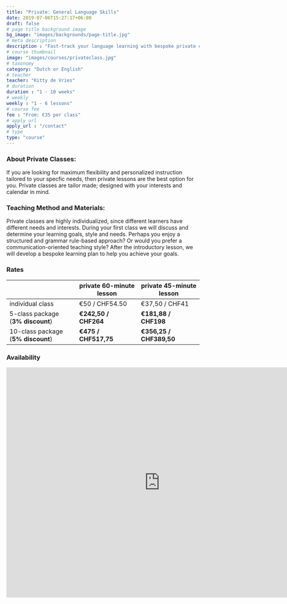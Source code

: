 ```yaml
---
title: "Private: General Language Skills"
date: 2019-07-06T15:27:17+06:00
draft: false
# page title background image
bg_image: "images/backgrounds/page-title.jpg"
# meta description
description : "Fast-track your language learning with bespoke private classes."
# course thumbnail
image: "images/courses/privateclass.jpg"
# taxonomy
category: "Dutch or English"
# teacher
teacher: "Kitty de Vries"
# duration
duration : "1 - 10 weeks"
# weekly
weekly : "1 - 6 lessons"
# course fee
fee : "From: €35 per class"
# apply url
apply_url : "/contact"
# type
type: "course"
---
```



### About Private Classes:
If you are looking for maximum flexibility and personalized instruction tailored to your specfic needs, then private lessons are the best option for you. Private classes are tailor made; designed with your interests and calendar in mind. 

### Teaching Method and Materials:
Private classes are highly individualized, since different learners have different needs and interests. During your first class we will discuss and determine your learning goals, style and needs. Perhaps you enjoy a structured and grammar rule-based approach? Or would you prefer a communication-oriented teaching style? After the introductory lesson, we will develop a bespoke learning plan to help you achieve your goals.

</p>

### Rates

| |private 60-minute lesson| private 45-minute lesson |
|---|---|---|
|  individual class | €50 / CHF54.50 | €37,50 / CHF41|
|  5-class package (__3% discount__) | __€242,50 / CHF264__ | __€181,88 / CHF198__|
|  10-class package (__5% discount__) | __€475 / CHF517,75__ | __€356,25 / CHF389,50__|

### Availability
<iframe src="https://calendar.google.com/calendar/embed?src=oijqsb1csqod0ecm1laeb8qgdk%40group.calendar.google.com&ctz=Europe%2FBrussels" style="border: 0" width="800" height="600" frameborder="0" scrolling="no"></iframe>
